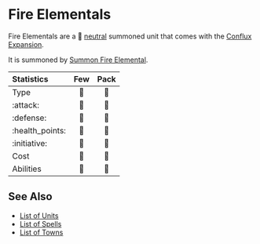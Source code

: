 # Fire Elementals

Fire Elementals are a 🚧 [neutral](../towns/neutral.md) summoned unit that comes with the [Conflux Expansion](../content.md).

It is summoned by [Summon Fire Elemental](../spells/summon_fire_elemental.md).


| Statistics | Few | Pack |
| :--- | :---: | :---: |
| Type | 🚧 | 🚧 |
| :attack: | 🚧 | 🚧 |
| :defense: | 🚧 | 🚧 |
| :health_points: | 🚧 | 🚧 |
| :initiative: | 🚧 | 🚧 |
| Cost | 🚧 | 🚧 |
| Abilities | 🚧 | 🚧 |


## See Also

- [List of Units](index.md)
- [List of Spells](../spells/index.md)
- [List of Towns](../towns/index.md)
